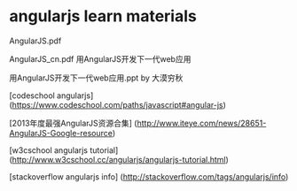 angularjs learn materials
=========================
AngularJS.pdf

AngularJS_cn.pdf  用AngularJS开发下一代web应用

用AngularJS开发下一代web应用.ppt  by  大漠穷秋

[codeschool angularjs] (https://www.codeschool.com/paths/javascript#angular-js)

[2013年度最强AngularJS资源合集] (http://www.iteye.com/news/28651-AngularJS-Google-resource)

[w3cschool angularjs tutorial] (http://www.w3cschool.cc/angularjs/angularjs-tutorial.html)

[stackoverflow angularjs info] (http://stackoverflow.com/tags/angularjs/info)
